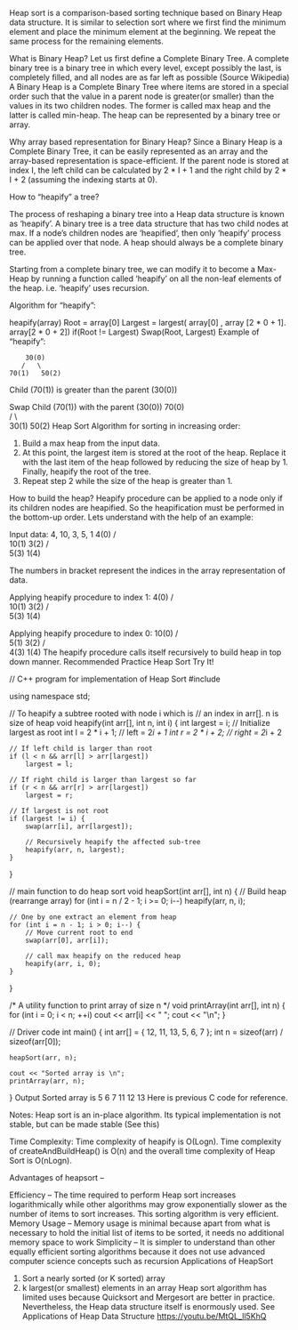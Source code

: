 
Heap sort is a comparison-based sorting technique based on Binary Heap data structure. It is similar to selection sort where we first find the minimum element and place the minimum element at the beginning. We repeat the same process for the remaining elements.

What is Binary Heap? 
Let us first define a Complete Binary Tree. A complete binary tree is a binary tree in which every level, except possibly the last, is completely filled, and all nodes are as far left as possible (Source Wikipedia)
A Binary Heap is a Complete Binary Tree where items are stored in a special order such that the value in a parent node is greater(or smaller) than the values in its two children nodes. The former is called max heap and the latter is called min-heap. The heap can be represented by a binary tree or array.

Why array based representation for Binary Heap? 
Since a Binary Heap is a Complete Binary Tree, it can be easily represented as an array and the array-based representation is space-efficient. If the parent node is stored at index I, the left child can be calculated by 2 * I + 1 and the right child by 2 * I + 2 (assuming the indexing starts at 0).

How to “heapify” a tree?

The process of reshaping a binary tree into a Heap data structure is known as ‘heapify’. A binary tree is a tree data structure that has two child nodes at max. If a node’s children nodes are ‘heapified’, then only ‘heapify’ process can be applied over that node. A heap should always be a complete binary tree. 

Starting from a complete binary tree, we can modify it to become a Max-Heap by running a function called ‘heapify’ on all the non-leaf elements of the heap. i.e. ‘heapify’ uses recursion.

Algorithm for “heapify”:

heapify(array)
   Root = array[0]
   Largest = largest( array[0] , array [2 * 0 + 1]. array[2 * 0 + 2])
   if(Root != Largest)
       Swap(Root, Largest)
Example of “heapify”:

        30(0)                 
       /   \         
    70(1)   50(2)

Child (70(1)) is greater than the parent (30(0))

Swap Child (70(1)) with the parent (30(0))
        70(0)                 
       /   \         
    30(1)   50(2)
Heap Sort Algorithm for sorting in increasing order: 
1. Build a max heap from the input data. 
2. At this point, the largest item is stored at the root of the heap. Replace it with the last item of the heap followed by reducing the size of heap by 1. Finally, heapify the root of the tree. 
3. Repeat step 2 while the size of the heap is greater than 1.

How to build the heap? 
Heapify procedure can be applied to a node only if its children nodes are heapified. So the heapification must be performed in the bottom-up order.
Lets understand with the help of an example:

Input data: 4, 10, 3, 5, 1
         4(0)
        /   \
     10(1)   3(2)
    /   \
 5(3)    1(4)

The numbers in bracket represent the indices in the array 
representation of data.

Applying heapify procedure to index 1:
         4(0)
        /   \
    10(1)    3(2)
    /   \
5(3)    1(4)

Applying heapify procedure to index 0:
        10(0)
        /  \
     5(1)  3(2)
    /   \
 4(3)    1(4)
The heapify procedure calls itself recursively to build heap
 in top down manner.
Recommended Practice
Heap Sort
Try It!


// C++ program for implementation of Heap Sort
#include <iostream>
 
using namespace std;
 
// To heapify a subtree rooted with node i which is
// an index in arr[]. n is size of heap
void heapify(int arr[], int n, int i)
{
    int largest = i; // Initialize largest as root
    int l = 2 * i + 1; // left = 2*i + 1
    int r = 2 * i + 2; // right = 2*i + 2
 
    // If left child is larger than root
    if (l < n && arr[l] > arr[largest])
        largest = l;
 
    // If right child is larger than largest so far
    if (r < n && arr[r] > arr[largest])
        largest = r;
 
    // If largest is not root
    if (largest != i) {
        swap(arr[i], arr[largest]);
 
        // Recursively heapify the affected sub-tree
        heapify(arr, n, largest);
    }
}
 
// main function to do heap sort
void heapSort(int arr[], int n)
{
    // Build heap (rearrange array)
    for (int i = n / 2 - 1; i >= 0; i--)
        heapify(arr, n, i);
 
    // One by one extract an element from heap
    for (int i = n - 1; i > 0; i--) {
        // Move current root to end
        swap(arr[0], arr[i]);
 
        // call max heapify on the reduced heap
        heapify(arr, i, 0);
    }
}
 
/* A utility function to print array of size n */
void printArray(int arr[], int n)
{
    for (int i = 0; i < n; ++i)
        cout << arr[i] << " ";
    cout << "\n";
}
 
// Driver code
int main()
{
    int arr[] = { 12, 11, 13, 5, 6, 7 };
    int n = sizeof(arr) / sizeof(arr[0]);
 
    heapSort(arr, n);
 
    cout << "Sorted array is \n";
    printArray(arr, n);
}
Output
Sorted array is 
5 6 7 11 12 13 
Here is previous C code for reference.

Notes: 
Heap sort is an in-place algorithm. 
Its typical implementation is not stable, but can be made stable (See this)

Time Complexity: Time complexity of heapify is O(Logn). Time complexity of createAndBuildHeap() is O(n) and the overall time complexity of Heap Sort is O(nLogn).

Advantages of heapsort –

Efficiency –  The time required to perform Heap sort increases logarithmically while other algorithms may grow exponentially slower as the number of items to sort increases. This sorting algorithm is very efficient.
Memory Usage – Memory usage is minimal because apart from what is necessary to hold the initial list of items to be sorted, it needs no additional memory space to work
Simplicity –  It is simpler to understand than other equally efficient sorting algorithms because it does not use advanced computer science concepts such as recursion
Applications of HeapSort 
1. Sort a nearly sorted (or K sorted) array 
2. k largest(or smallest) elements in an array 
Heap sort algorithm has limited uses because Quicksort and Mergesort are better in practice. Nevertheless, the Heap data structure itself is enormously used. See Applications of Heap Data Structure
https://youtu.be/MtQL_ll5KhQ

 



 
